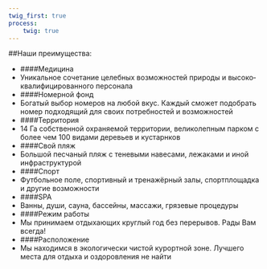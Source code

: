 ```yaml
---
twig_first: true
process:
    twig: true
---
```



<div class="advantages" markdown="1">
##Наши преимущества:

- ####Медицина
 - Уникальное сочетание целебных возмож&shy;ностей природы и высоко&shy;квалифици&shy;рованного персонала
- ####Номерной фонд
 - Богатый выбор номеров на любой вкус. Каждый сможет подобрать номер подходящий для своих потребностей и возможностей
- ####Территория
 - 14 Га собственной охра&shy;няемой терри&shy;тории, велико&shy;лепным парком с более чем 100 видами деревьев и кустарнков
- ####Свой пляж
 - Большой песчаный пляж с теневыми навесами, лежаками и иной инфраструктурой
- ####Спорт
 - Футбольное поле, спортив&shy;ный и трена&shy;жёрный залы, спорт&shy;площадка и другие возможности
- ####SPA
 - Ванны, души, сауна, бассейны, массажи, грязевые процедуры
- ####Режим работы
 - Мы принимаем отдыхающих круглый год без перерывов. Рады Вам всегда!
- ####Расположение
 - Мы находимся в экологически чистой курортной зоне. Лучшего места для отдыха и оздоровления не найти
</div>

<!--
Оздоровительно-лечебный центр-пансионат «Северный» является представительством  АО «Производственное объединение «Северное машиностроительное предприятие» (г. Северодвинск, Россия). Основная задача здравницы – оздоровление и санаторно-курортное лечение отдыхающих.

ОЛЦ «Северный» – один из лучших представителей оздоровительно-лечебного комплекса г. Евпатория и западного Крыма.

Оздоровительно-лечебный центр «Северный»  расположен в западной части Крыма, в окрестностях города-курорта Евпатория, в поселке Заозёрное. Пансионат расположен в экологически чистом регионе Крыма, в окрестностях Евпатории отсутствует всякое производство. Добраться до пансионата «Северный» можно от ж/д и автовокзалов г. Евпатория на маршрутном такси, время в пути составляет от 15 до 25 минут. Пансионат располагает собственной закрытой, охраняемой территорией, великолепным парком, с более чем 100 видами деревьев и кустарников, в 450 метрах от пансионата оборудован собственный песчаный пляж, с теневыми навесами, лежаками, раздевалками и иной пляжной  инфраструктурой.

ОЛЦ «Северный» находится в экологически чисто курортной зоне на территории парка с эндемическими и экзотическими растениями общей площадью 14 га.
Отдыхающие размещаются в 4-х комфортабельных 3-х этажных спальных корпусах, располагающих однокомнатными двухместными номерами – стандарт и 1 категория со всеми удобствами, и двухместными двухкомнатными и однокомнатными номерами комфорт. -->
